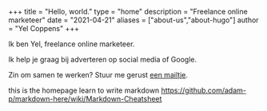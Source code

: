 +++
title = "Hello, world."
type = "home"
description = "Freelance online marketeer"
date = "2021-04-21"
aliases = ["about-us","about-hugo"]
author = "Yel Coppens"
+++


Ik ben Yel, freelance online marketeer.

Ik help je graag bij adverteren op social media of Google.

Zin om samen te werken? Stuur me gerust [een mailtje](yelcoppens@hotmail.com).


this is the homepage learn to write markdown https://github.com/adam-p/markdown-here/wiki/Markdown-Cheatsheet